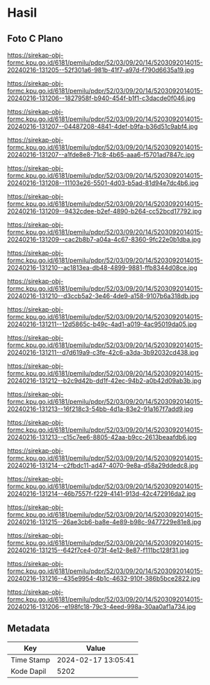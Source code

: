 # Hasil

## Foto C Plano

https://sirekap-obj-formc.kpu.go.id/6181/pemilu/pdpr/52/03/09/20/14/5203092014015-20240216-131205--52f301a6-981b-41f7-a97d-f790d6635a19.jpg

https://sirekap-obj-formc.kpu.go.id/6181/pemilu/pdpr/52/03/09/20/14/5203092014015-20240216-131206--1827958f-b940-454f-b1f1-c3dacde0f046.jpg

https://sirekap-obj-formc.kpu.go.id/6181/pemilu/pdpr/52/03/09/20/14/5203092014015-20240216-131207--04487208-4841-4def-b9fa-b36d51c9abf4.jpg

https://sirekap-obj-formc.kpu.go.id/6181/pemilu/pdpr/52/03/09/20/14/5203092014015-20240216-131207--a1fde8e8-71c8-4b65-aaa6-f5701ad7847c.jpg

https://sirekap-obj-formc.kpu.go.id/6181/pemilu/pdpr/52/03/09/20/14/5203092014015-20240216-131208--11103e26-5501-4d03-b5ad-81d94e7dc4b6.jpg

https://sirekap-obj-formc.kpu.go.id/6181/pemilu/pdpr/52/03/09/20/14/5203092014015-20240216-131209--9432cdee-b2ef-4890-b264-cc52bcd17792.jpg

https://sirekap-obj-formc.kpu.go.id/6181/pemilu/pdpr/52/03/09/20/14/5203092014015-20240216-131209--cac2b8b7-a04a-4c67-8360-9fc22e0b1dba.jpg

https://sirekap-obj-formc.kpu.go.id/6181/pemilu/pdpr/52/03/09/20/14/5203092014015-20240216-131210--ac1813ea-db48-4899-9881-ffb8344d08ce.jpg

https://sirekap-obj-formc.kpu.go.id/6181/pemilu/pdpr/52/03/09/20/14/5203092014015-20240216-131210--d3ccb5a2-3e46-4de9-a158-9107b6a318db.jpg

https://sirekap-obj-formc.kpu.go.id/6181/pemilu/pdpr/52/03/09/20/14/5203092014015-20240216-131211--12d5865c-b49c-4ad1-a019-4ac95019da05.jpg

https://sirekap-obj-formc.kpu.go.id/6181/pemilu/pdpr/52/03/09/20/14/5203092014015-20240216-131211--d7d619a9-c3fe-42c6-a3da-3b92032cd438.jpg

https://sirekap-obj-formc.kpu.go.id/6181/pemilu/pdpr/52/03/09/20/14/5203092014015-20240216-131212--b2c9d42b-dd1f-42ec-94b2-a0b42d09ab3b.jpg

https://sirekap-obj-formc.kpu.go.id/6181/pemilu/pdpr/52/03/09/20/14/5203092014015-20240216-131213--16f218c3-54bb-4d1a-83e2-91a167f7add9.jpg

https://sirekap-obj-formc.kpu.go.id/6181/pemilu/pdpr/52/03/09/20/14/5203092014015-20240216-131213--c15c7ee6-8805-42aa-b9cc-2613beaafdb6.jpg

https://sirekap-obj-formc.kpu.go.id/6181/pemilu/pdpr/52/03/09/20/14/5203092014015-20240216-131214--c2fbdc11-ad47-4070-9e8a-d58a29ddedc8.jpg

https://sirekap-obj-formc.kpu.go.id/6181/pemilu/pdpr/52/03/09/20/14/5203092014015-20240216-131214--46b7557f-f229-4141-913d-42c472916da2.jpg

https://sirekap-obj-formc.kpu.go.id/6181/pemilu/pdpr/52/03/09/20/14/5203092014015-20240216-131215--26ae3cb6-ba8e-4e89-b98c-9477229e81e8.jpg

https://sirekap-obj-formc.kpu.go.id/6181/pemilu/pdpr/52/03/09/20/14/5203092014015-20240216-131215--642f7ce4-073f-4e12-8e87-f111bc128f31.jpg

https://sirekap-obj-formc.kpu.go.id/6181/pemilu/pdpr/52/03/09/20/14/5203092014015-20240216-131216--435e9954-4b1c-4632-910f-386b5bce2822.jpg

https://sirekap-obj-formc.kpu.go.id/6181/pemilu/pdpr/52/03/09/20/14/5203092014015-20240216-131206--e198fc18-79c3-4eed-998a-30aa0af1a734.jpg


## Metadata

| Key        | Value               |
| ---------- | ------------------- |
| Time Stamp | 2024-02-17 13:05:41 |
| Kode Dapil | 5202                |



